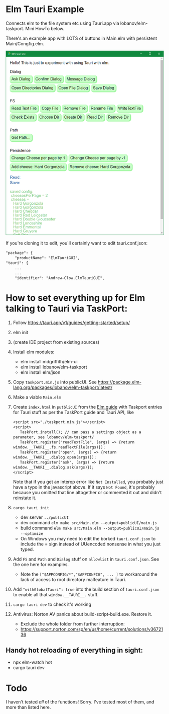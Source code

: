 # Elm Tauri Example

Connects elm to the file system etc using Tauri.app via lobanov/elm-taskport. Mini HowTo below.

There's an example app with LOTS of buttons in Main.elm with persistent Main/Congfig.elm.

![screenshot showing many buttons like "Open Dialog" "Copy File" etc](screenshot.png?raw=true "Screenshot")

If you're cloning it to edit, you'll certainly want to edit tauri.conf.json:

    "package": {
        "productName": "ElmTauriGUI",
    "tauri": {
        ...
        ...
        "identifier": "Andrew-Clow.ElmTauriGUI",


# How to set everything up for Elm talking to Tauri via TaskPort:

1. Follow https://tauri.app/v1/guides/getting-started/setup/
2. elm init
3. (create IDE project from existing sources)
4. Install elm modules:
     - elm install mdgriffith/elm-ui
     - elm install lobanov/elm-taskport
     - elm install elm/json
5. Copy `taskport.min.js` into publicUI. See https://package.elm-lang.org/packages/lobanov/elm-taskport/latest/
6. Make a viable `Main.elm`
7. Create `index.html` in `putblicUI` from the [Elm guide](https://guide.elm-lang.org/interop/) with Taskport entries for Tauri stuff as per the TaskPort guide and Tauri API, like

       <script src="./taskport.min.js"></script>
       <script>
          TaskPort.install(); // can pass a settings object as a parameter, see lobanov/elm-taskport/
          TaskPort.register("readTextFile", (args) => {return window.__TAURI__.fs.readTextFile(args)});
          TaskPort.register("open", (args) => {return window.__TAURI__.dialog.open(args)});
          TaskPort.register("ask", (args) => {return window.__TAURI__.dialog.ask(args)});
       </script>

   Note that if you get an interop error like `Not Installed`, you probably just have a typo in the javascript above. 
   If it says `Not Found`, it's probably because you omitted that line altogether or commented it out and didn't reinstate it.
8. `cargo tauri init`
     - dev server `../publicUI`
     - dev command `elm make src/Main.elm --output=publicUI/main.js`
     - build command `elm make src/Main.elm --output=publicUI/main.js --optimize`
     - On Windows you may need to edit the borked `tauri.conf.json` to include the = sign instead of UUencoded nonsense in what you just typed. 
9. Add `FS` and `Path` and `Dialog` stuff on `allowlist` in `tauri.conf.json`. See the one here for examples.
     * Note the `["$APPCONFIG/*","$APPCONFIG", ... ]` to workaround the lack of access to root directory malfeature in Tauri.
10. Add `"withGlobalTauri": true` into the build section of `tauri.conf.json` to enable all that `window.__TAURI__.` stuff.    
11. `cargo tauri dev` to check it's working
12. Antivirus: Norton AV panics about build-script-build.exe. Restore it.
    * Exclude the whole folder from further interruption:
    * https://support.norton.com/sp/en/us/home/current/solutions/v3672136

## Handy hot reloading of everything in sight:

* npx elm-watch hot
* cargo tauri dev

# Todo

I haven't tested _all_ of the functions! Sorry. I've tested most of them, and more than listed here.
